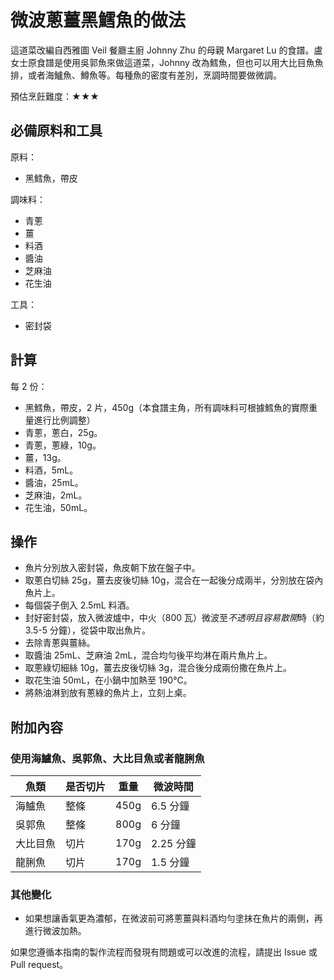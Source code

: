 # 微波蔥薑黑鱈魚的做法

這道菜改編自西雅圖 Veil 餐廳主廚 Johnny Zhu 的母親 Margaret Lu 的食譜。盧女士原食譜是使用吳郭魚來做這道菜，Johnny 改為鱈魚，但也可以用大比目魚魚排，或者海鱸魚、鱒魚等。每種魚的密度有差別，烹調時間要做微調。

預估烹飪難度：★★★

## 必備原料和工具

原料：

- 黑鱈魚，帶皮

調味料：

- 青蔥
- 薑
- 料酒
- 醬油
- 芝麻油
- 花生油

工具：

- 密封袋

## 計算

每 2 份：

- 黑鱈魚，帶皮，2 片，450g（本食譜主角，所有調味料可根據鱈魚的實際重量進行比例調整）
- 青蔥，蔥白，25g。
- 青蔥，蔥綠，10g。
- 薑，13g。
- 料酒，5mL。
- 醬油，25mL。
- 芝麻油，2mL。
- 花生油，50mL。

## 操作

- 魚片分別放入密封袋，魚皮朝下放在盤子中。
- 取蔥白切絲 25g，薑去皮後切絲 10g，混合在一起後分成兩半，分別放在袋內魚片上。
- 每個袋子倒入 2.5mL 料酒。
- 封好密封袋，放入微波爐中，中火（800 瓦）微波至*不透明且容易散開*時（約 3.5-5 分鐘），從袋中取出魚片。
- 去除青蔥與薑絲。
- 取醬油 25mL、芝麻油 2mL，混合均勻後平均淋在兩片魚片上。
- 取蔥綠切細絲 10g，薑去皮後切絲 3g，混合後分成兩份撒在魚片上。
- 取花生油 50mL，在小鍋中加熱至 190℃。
- 將熱油淋到放有蔥綠的魚片上，立刻上桌。

## 附加內容

### 使用海鱸魚、吳郭魚、大比目魚或者龍脷魚

| 魚類     | 是否切片 | 重量 | 微波時間  |
|----------|----------|------|-----------|
| 海鱸魚   | 整條     | 450g | 6.5 分鐘  |
| 吳郭魚   | 整條     | 800g | 6 分鐘    |
| 大比目魚 | 切片     | 170g | 2.25 分鐘 |
| 龍脷魚   | 切片     | 170g | 1.5 分鐘  |

### 其他變化

- 如果想讓香氣更為濃郁，在微波前可將蔥薑與料酒均勻塗抹在魚片的兩側，再進行微波加熱。

如果您遵循本指南的製作流程而發現有問題或可以改進的流程，請提出 Issue 或 Pull request。
